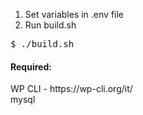 1. Set variables in .env file<br>
2. Run build.sh
<pre>
$ ./build.sh
</pre>

<h4>Required:</h4>
WP CLI - https://wp-cli.org/it/<br>
mysql
